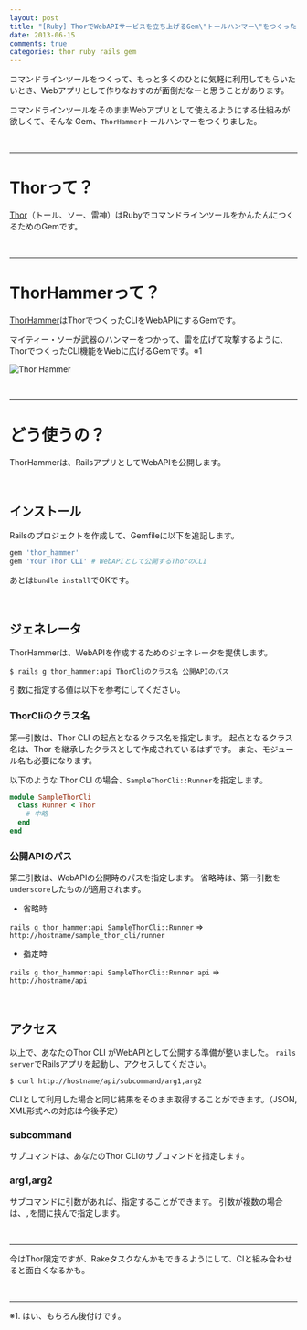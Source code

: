 ```yaml
---
layout: post
title: "[Ruby] ThorでWebAPIサービスを立ち上げるGem\"トールハンマー\"をつくった"
date: 2013-06-15
comments: true
categories: thor ruby rails gem
---
```


コマンドラインツールをつくって、もっと多くのひとに気軽に利用してもらいたいとき、Webアプリとして作りなおすのが面倒だなーと思うことがあります。

コマンドラインツールをそのままWebアプリとして使えるようにする仕組みが欲しくて、そんな Gem、`ThorHammer`トールハンマーをつくりました。

<br />
<hr />

# Thorって？

[Thor](http://whatisthor.com/)（トール、ソー、雷神）はRubyでコマンドラインツールをかんたんにつくるためのGemです。

<br />
<hr />

# ThorHammerって？

[ThorHammer](https://github.com/monochromegane/thor_hammer)はThorでつくったCLIをWebAPIにするGemです。

マイティー・ソーが武器のハンマーをつかって、雷を広げて攻撃するように、ThorでつくったCLI機能をWebに広げるGemです。※1

![Thor Hammer](/images/2013/06/thor_hammer.png) 

<br />
<hr />

# どう使うの？

ThorHammerは、RailsアプリとしてWebAPIを公開します。

<br />

## インストール

Railsのプロジェクトを作成して、Gemfileに以下を追記します。

```ruby
gem 'thor_hammer'
gem 'Your Thor CLI' # WebAPIとして公開するThorのCLI
```

あとは`bundle install`でOKです。

<br />

## ジェネレータ

ThorHammerは、WebAPIを作成するためのジェネレータを提供します。

```console
$ rails g thor_hammer:api ThorCliのクラス名 公開APIのパス
```

引数に指定する値は以下を参考にしてください。

### ThorCliのクラス名

第一引数は、Thor CLI の起点となるクラス名を指定します。
起点となるクラス名は、Thor を継承したクラスとして作成されているはずです。
また、モジュール名も必要になります。

以下のような Thor CLI の場合、`SampleThorCli::Runner`を指定します。
```ruby
module SampleThorCli
  class Runner < Thor
    # 中略
  end
end
```

### 公開APIのパス

第二引数は、WebAPIの公開時のパスを指定します。
省略時は、第一引数を`underscore`したものが適用されます。

* 省略時

`rails g thor_hammer:api SampleThorCli::Runner` => `http://hostname/sample_thor_cli/runner`

* 指定時

`rails g thor_hammer:api SampleThorCli::Runner api` => `http://hostname/api`

<br />

## アクセス

以上で、あなたのThor CLI がWebAPIとして公開する準備が整いました。
`rails server`でRailsアプリを起動し、アクセスしてください。

```console
$ curl http://hostname/api/subcommand/arg1,arg2
```

CLIとして利用した場合と同じ結果をそのまま取得することができます。（JSON, XML形式への対応は今後予定）


### subcommand

サブコマンドは、あなたのThor CLIのサブコマンドを指定します。

### arg1,arg2

サブコマンドに引数があれば、指定することができます。
引数が複数の場合は、`,`を間に挟んで指定します。

<br />
<hr />

今はThor限定ですが、Rakeタスクなんかもできるようにして、CIと組み合わせると面白くなるかも。

<br />
<hr />

※1. はい、もちろん後付けです。

